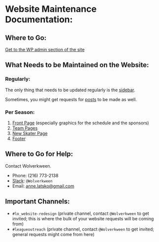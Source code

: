 # Website Maintenance Documentation:

## Where to Go:

[Get to the WP admin section of the site](http://www.steelcityrollerderby.org/home/wp-admin/)

## What Needs to be Maintained on the Website:

### Regularly:

The only thing that needs to be updated regularly is the [sidebar](https://github.com/steelcityrollerderby/website_maintenance/blob/master/update_sidebar.md).

Sometimes, you might get requests for [posts](https://github.com/steelcityrollerderby/website_maintenance/blob/master/create_new_post.md) to be made as well.

### Per Season:

1. [Front Page](https://github.com/steelcityrollerderby/website_maintenance/blob/master/update_front_page.md) (especially graphics for the schedule and the sponsors)
2. [Team Pages](https://github.com/steelcityrollerderby/website_maintenance/blob/master/update_team_page.md)
3. [New Skater Page](https://github.com/steelcityrollerderby/website_maintenance/blob/master/update_new_skater_page.md)
4. [Footer](https://github.com/steelcityrollerderby/website_maintenance/blob/master/update_footer.md)

## Where to Go for Help:
Contact Wolverkween.
- Phone: (216) 773-2138
- [Slack](https://steelcityrollerderby.slack.com): `@Wolverkween`
- Email: anne.latsko@gmail.com

## Important Channels:

- `#lo_website-redesign` (private channel, contact `@Wolverkween` to get invited; this is where the bulk of your website requests will be coming from)
- `#leagueoutreach` (private channel, contact `@Wolverkween` to get invited; general requests might come from here)
